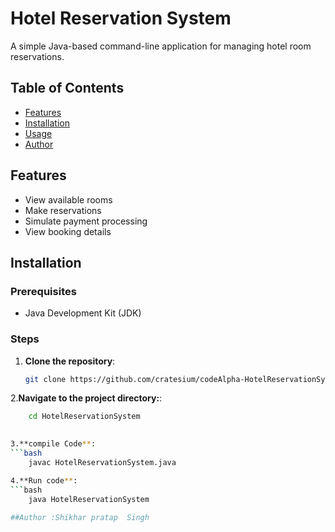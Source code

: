 # Hotel Reservation System

A simple Java-based command-line application for managing hotel room reservations.

## Table of Contents

- [Features](#features)
- [Installation](#installation)
- [Usage](#usage)
- [Author](#author)

## Features

- View available rooms
- Make reservations
- Simulate payment processing
- View booking details

## Installation

### Prerequisites

- Java Development Kit (JDK)

### Steps

1. **Clone the repository**:

   ```bash
   git clone https://github.com/cratesium/codeAlpha-HotelReservationSystem.git
2.**Navigate to the project directory:**:
```bash
    cd HotelReservationSystem
    

3.**compile Code**:
```bash
    javac HotelReservationSystem.java

4.**Run code**:
```bash
    java HotelReservationSystem
    
##Author :Shikhar pratap  Singh